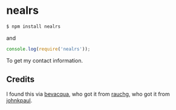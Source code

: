 
# nealrs

```bash
$ npm install nealrs
```

and

```js
console.log(require('nealrs'));
```

To get my contact information.

## Credits

I found this via [bevacqua](https://github.com/bevacqua), who got it from [rauchg](https://github.com/rauchg), who got it from [johnkpaul](https://github.com/johnkpaul).
